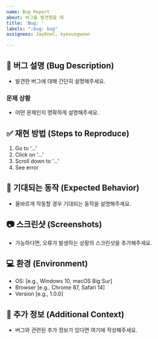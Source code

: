 ```yaml
---
name: Bug Report
about: 버그를 발견했을 때
title: 'Bug: '
labels: ":bug: bug"
assignees: JayOneC, kyeoungwoon

---
```


## 🐞 버그 설명 (Bug Description)
- 발견한 버그에 대해 간단히 설명해주세요.

### 문제 상황
- 어떤 문제인지 명확하게 설명해주세요.

## ✅ 재현 방법 (Steps to Reproduce)
1. Go to '...'
2. Click on '...'
3. Scroll down to '...'
4. See error

## 🧐 기대되는 동작 (Expected Behavior)
- 올바르게 작동할 경우 기대되는 동작을 설명해주세요.

## 📷 스크린샷 (Screenshots)
- 가능하다면, 오류가 발생하는 상황의 스크린샷을 추가해주세요.

## 💻 환경 (Environment)
- OS: [e.g., Windows 10, macOS Big Sur]
- Browser [e.g., Chrome 87, Safari 14]
- Version [e.g., 1.0.0]

## 📝 추가 정보 (Additional Context)
- 버그와 관련된 추가 정보가 있다면 여기에 작성해주세요.
